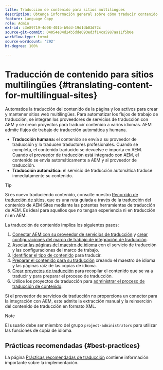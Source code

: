 ```yaml
---
title: Traducción de contenido para sitios multilingües
description: Obtenga información general sobre cómo traducir contenido para sitios multilingües.
feature: Language Copy
role: Admin
exl-id: c3e89719-4d08-401b-b9dd-19d1db03d72c
source-git-commit: 04054e04d24b5dde093ed3f14ca5987aa11f5b0e
workflow-type: tm+mt
source-wordcount: '292'
ht-degree: 100%

---
```


# Traducción de contenido para sitios multilingües {#translating-content-for-multilingual-sites}

Automatice la traducción del contenido de la página y los activos para crear y mantener sitios web multilingües. Para automatizar los flujos de trabajo de traducción, se integran los proveedores de servicios de traducción con AEM y se crean proyectos para traducir contenido a varios idiomas. AEM admite flujos de trabajo de traducción automática y humana.

* **Traducción humana:** el contenido se envía a su proveedor de traducción y lo traducen traductores profesionales. Cuando se completa, el contenido traducido se devuelve e importa en AEM. Cuando el proveedor de traducción está integrado con AEM, el contenido se envía automáticamente a AEM y al proveedor de traducción.
* **Traducción automática:** el servicio de traducción automática traduce inmediatamente su contenido.

>[!TIP]
>
>Si es nuevo traduciendo contenido, consulte nuestro [Recorrido de traducción de sitios,](/help/journey-sites/translation/overview.md) que es una ruta guiada a través de la traducción del contenido de AEM Sites mediante las potentes herramientas de traducción de AEM. Es ideal para aquellos que no tengan experiencia ni en traducción ni en AEM.

La traducción de contenido implica los siguientes pasos:

1. [Conectar AEM con su proveedor de servicios de traducción](integration-framework.md#connecting-to-a-translation-service-provider) y [crear configuraciones del marco de trabajo de integración de traducción](integration-framework.md).
1. [Asociar las páginas del maestro de idioma](integration-framework.md#configuring-pages-for-translation) con el servicio de traducción y las configuraciones del marco de trabajo.
1. [Identificar el tipo de contenido](rules.md) para traducir.
1. [Preparar el contenido para su traducción](preparation.md) creando el maestro de idioma y las páginas raíz de las copias de idioma.
1. [Crear proyectos de traducción](managing-projects.md) para recopilar el contenido que se va a traducir y para preparar el proceso de traducción.
1. Utilice los proyectos de traducción para [administrar el proceso de traducción de contenido](managing-projects.md).

Si el proveedor de servicios de traducción no proporciona un conector para la integración con AEM, este admite la extracción manual y la reinserción del contenido de traducción en formato XML.

>[!NOTE]
>
>El usuario debe ser miembro del grupo `project-administrators` para utilizar las funciones de copia de idioma.

## Prácticas recomendadas   {#best-practices}

La página [Prácticas recomendadas de traducción](best-practices.md) contiene información importante sobre la implementación.
